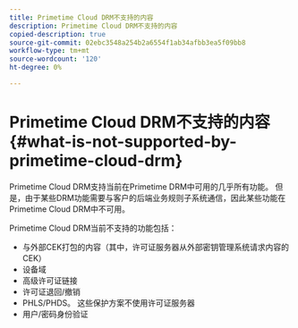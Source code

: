 ```yaml
---
title: Primetime Cloud DRM不支持的内容
description: Primetime Cloud DRM不支持的内容
copied-description: true
source-git-commit: 02ebc3548a254b2a6554f1ab34afbb3ea5f09bb8
workflow-type: tm+mt
source-wordcount: '120'
ht-degree: 0%

---
```


# Primetime Cloud DRM不支持的内容{#what-is-not-supported-by-primetime-cloud-drm}

Primetime Cloud DRM支持当前在Primetime DRM中可用的几乎所有功能。 但是，由于某些DRM功能需要与客户的后端业务规则子系统通信，因此某些功能在Primetime Cloud DRM中不可用。

Primetime Cloud DRM当前不支持的功能包括：

* 与外部CEK打包的内容（其中，许可证服务器从外部密钥管理系统请求内容的CEK）
* 设备域
* 高级许可证链接
* 许可证退回/撤销
* PHLS/PHDS。 这些保护方案不使用许可证服务器
* 用户/密码身份验证

